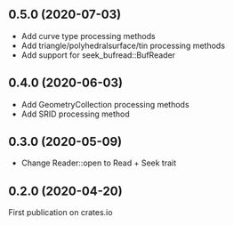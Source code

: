## 0.5.0 (2020-07-03)

* Add curve type processing methods
* Add triangle/polyhedralsurface/tin processing methods
* Add support for seek_bufread::BufReader

## 0.4.0 (2020-06-03)

* Add GeometryCollection processing methods
* Add SRID processing method

## 0.3.0 (2020-05-09)

* Change Reader::open to Read + Seek trait 

## 0.2.0 (2020-04-20)

First publication on crates.io

